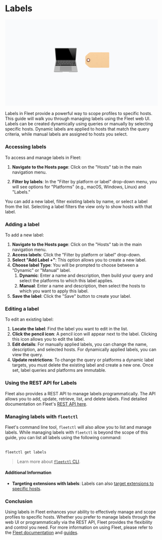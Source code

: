 # Labels

![Managing labels in Fleet](../website/assets/images/articles/managing-labels-in-fleet-1600x900@2x.png)


Labels in Fleet provide a powerful way to scope profiles to specific hosts. This guide will walk you through managing labels using the Fleet web UI. Labels can be created dynamically using queries or manually by selecting specific hosts. Dynamic labels are applied to hosts that match the query criteria, while manual labels are assigned to hosts you select.


### Accessing labels

To access and manage labels in Fleet:

1. **Navigate to the Hosts page**: Click on the "Hosts" tab in the main navigation menu.

2. **Filter by labels**: In the "Filter by platform or label" drop-down menu, you will see options for "Platforms" (e.g., macOS, Windows, Linux) and "Labels." 

You can add a new label, filter existing labels by name, or select a label from the list. Selecting a label filters the view only to show hosts with that label.


### Adding a label

To add a new label:



1. **Navigate to the Hosts page**: Click on the "Hosts" tab in the main navigation menu.
2. **Access labels**: Click the "Filter by platform or label" drop-down.
3. **Select "Add Label +"**: This option allows you to create a new label.
4. **Choose label Type**: You will be prompted to choose between a "Dynamic" or "Manual" label.
    1. **Dynamic**: Enter a name and description, then build your query and select the platforms to which this label applies.
    2. **Manual**: Enter a name and description, then select the hosts to which you want to apply this label.
5. **Save the label**: Click the "Save" button to create your label.


### Editing a label

To edit an existing label:



1. **Locate the label**: Find the label you want to edit in the list.
2. **Click the pencil icon**: A pencil icon will appear next to the label. Clicking this icon allows you to edit the label.
3. **Edit details**: For manually applied labels, you can change the name, description, and selected hosts. For dynamically applied labels, you can view the query.
4. **Update restrictions**: To change the query or platforms a dynamic label targets, you must delete the existing label and create a new one. Once set, label queries and platforms are immutable.


### Using the REST API for Labels

Fleet also provides a REST API to manage labels programmatically. The API allows you to add, update, retrieve, list, and delete labels. Find detailed documentation on Fleet's [REST API here](https://fleetdm.com/docs/rest-api/rest-api#labels).


### Managing labels with `fleetctl`

Fleet's command line tool, `fleetctl` will also allow you to list and manage labels. While managing labels with `fleetctl` is beyond the scope of this guide, you can list all labels using the following command:

```bash

fleetctl get labels

```

> Learn more about [`fleetctl` CLI](https://fleetdm.com/docs/using-fleet/fleetctl-cli).


#### Additional Information



* **Targeting extensions with labels**: Labels can also [target extensions to specific hosts](https://fleetdm.com/docs/configuration/agent-configuration#targeting-extensions-with-labels).


### Conclusion

Using labels in Fleet enhances your ability to effectively manage and scope profiles to specific hosts. Whether you prefer to manage labels through the web UI or programmatically via the REST API, Fleet provides the flexibility and control you need. For more information on using Fleet, please refer to the [Fleet documentation](https://fleetdm.com/docs) and [guides](https://fleetdm.com/guides).


<meta name="articleTitle" value="Managing labels in Fleet">
<meta name="authorFullName" value="JD Strong">
<meta name="authorGitHubUsername" value="spokanemac">
<meta name="category" value="guides">
<meta name="publishedOn" value="2024-07-18">
<meta name="articleImageUrl" value="../website/assets/images/articles/managing-labels-in-fleet-1600x900@2x.png">
<meta name="description" value="This guide will walk you through managing labels using the Fleet web UI.">
